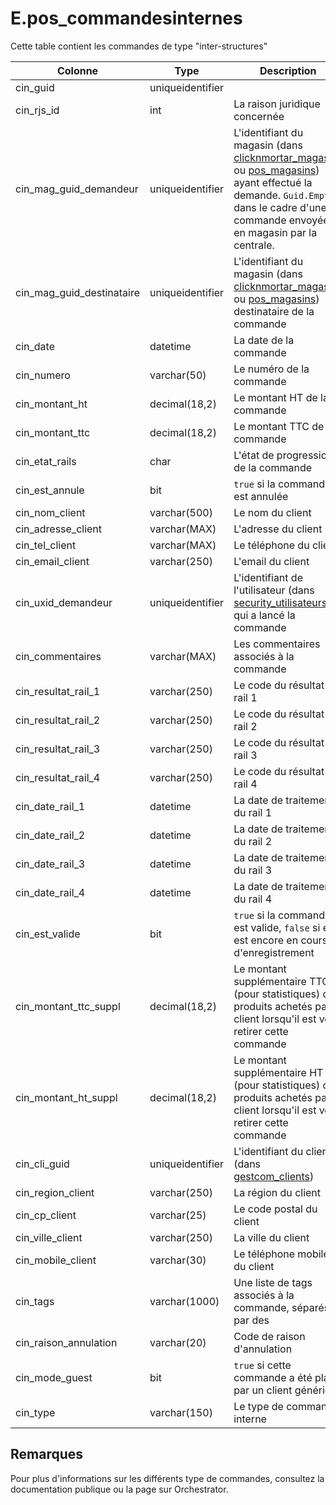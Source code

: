 # E.pos_commandesinternes

Cette table contient les commandes de type "inter-structures"

Colonne|Type|Description
---|---|---
cin_guid|uniqueidentifier|
cin_rjs_id|int|La raison juridique concernée 
cin_mag_guid_demandeur|uniqueidentifier|L'identifiant du magasin (dans [clicknmortar_magasins](generated_clicknmortar_magasins.md) ou [pos_magasins](generated_pos_magasins.md)) ayant effectué la demande. `Guid.Empty` dans le cadre d'une commande envoyée en magasin par la centrale. 
cin_mag_guid_destinataire|uniqueidentifier|L'identifiant du magasin (dans [clicknmortar_magasins](generated_clicknmortar_magasins.md) ou [pos_magasins](generated_pos_magasins.md)) destinataire de la commande 
cin_date|datetime|La date de la commande 
cin_numero|varchar(50)|Le numéro de la commande 
cin_montant_ht|decimal(18,2)|Le montant HT de la commande 
cin_montant_ttc|decimal(18,2)|Le montant TTC de la commande 
cin_etat_rails|char|L'état de progression de la commande 
cin_est_annule|bit|`true` si la commande est annulée 
cin_nom_client|varchar(500)|Le nom du client 
cin_adresse_client|varchar(MAX)|L'adresse du client 
cin_tel_client|varchar(MAX)|Le téléphone du client 
cin_email_client|varchar(250)|L'email du client 
cin_uxid_demandeur|uniqueidentifier|L'identifiant de l'utilisateur (dans [security_utilisateurs](generated_security_utilisateurs.md)) qui a lancé la commande 
cin_commentaires|varchar(MAX)|Les commentaires associés à la commande 
cin_resultat_rail_1|varchar(250)|Le code du résultat du rail 1 
cin_resultat_rail_2|varchar(250)|Le code du résultat du rail 2 
cin_resultat_rail_3|varchar(250)|Le code du résultat du rail 3 
cin_resultat_rail_4|varchar(250)|Le code du résultat du rail 4 
cin_date_rail_1|datetime|La date de traitement du rail 1 
cin_date_rail_2|datetime|La date de traitement du rail 2 
cin_date_rail_3|datetime|La date de traitement du rail 3 
cin_date_rail_4|datetime|La date de traitement du rail 4 
cin_est_valide|bit|`true` si la commande est valide, `false` si elle est encore en cours d'enregistrement 
cin_montant_ttc_suppl|decimal(18,2)|Le montant supplémentaire TTC (pour statistiques) des produits achetés par le client lorsqu'il est venu retirer cette commande 
cin_montant_ht_suppl|decimal(18,2)|Le montant supplémentaire HT (pour statistiques) des produits achetés par le client lorsqu'il est venu retirer cette commande 
cin_cli_guid|uniqueidentifier|L'identifiant du client (dans [gestcom_clients](generated_gestcom_clients.md)) 
cin_region_client|varchar(250)|La région du client 
cin_cp_client|varchar(25)|Le code postal du client 
cin_ville_client|varchar(250)|La ville du client 
cin_mobile_client|varchar(30)|Le téléphone mobile du client 
cin_tags|varchar(1000)|Une liste de tags associés à la commande, séparés par des | 
cin_raison_annulation|varchar(20)|Code de raison d'annulation 
cin_mode_guest|bit|`true` si cette commande a été placé par un client générique 
cin_type|varchar(150)|Le type de commande interne 

## Remarques
Pour plus d'informations sur les différents type de commandes, consultez la documentation publique ou la page sur Orchestrator.
